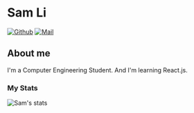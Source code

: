 # Sam Li

[![Github](https://img.shields.io/github/followers/wslisam?label=Follow&style=social)](https://github.com/wslisam)
[![Mail](https://img.shields.io/badge/-wslial1009@gmail.com-gray?style=flat-square&logo=gmail&logoColor=red&link=)](wslial1009@gmail.com)



## About me 
I'm a Computer Engineering Student. And I'm learning React.js.



### My Stats

![Sam's stats](https://github-readme-stats.vercel.app/api?username=wslisam&show_icons=true)
